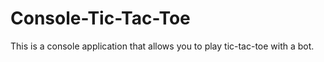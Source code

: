 # Console-Tic-Tac-Toe
This is a console application that allows you to play tic-tac-toe with a bot.

